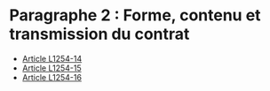 # Paragraphe 2 : Forme, contenu et transmission du contrat

* [Article L1254-14](./LEGIARTI000030436206.md)
* [Article L1254-15](./LEGIARTI000030436220.md)
* [Article L1254-16](./LEGIARTI000030436235.md)
